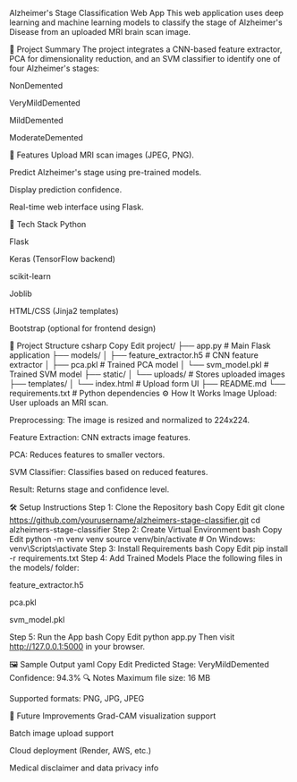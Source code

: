  Alzheimer's Stage Classification Web App
This web application uses deep learning and machine learning models to classify the stage of Alzheimer's Disease from an uploaded MRI brain scan image.

📌 Project Summary
The project integrates a CNN-based feature extractor, PCA for dimensionality reduction, and an SVM classifier to identify one of four Alzheimer's stages:

NonDemented

VeryMildDemented

MildDemented

ModerateDemented

🚀 Features
Upload MRI scan images (JPEG, PNG).

Predict Alzheimer's stage using pre-trained models.

Display prediction confidence.

Real-time web interface using Flask.

🧠 Tech Stack
Python

Flask

Keras (TensorFlow backend)

scikit-learn

Joblib

HTML/CSS (Jinja2 templates)

Bootstrap (optional for frontend design)

📁 Project Structure
csharp
Copy
Edit
project/
├── app.py                   # Main Flask application
├── models/
│   ├── feature_extractor.h5 # CNN feature extractor
│   ├── pca.pkl              # Trained PCA model
│   └── svm_model.pkl        # Trained SVM model
├── static/
│   └── uploads/             # Stores uploaded images
├── templates/
│   └── index.html           # Upload form UI
├── README.md
└── requirements.txt         # Python dependencies
⚙️ How It Works
Image Upload: User uploads an MRI scan.

Preprocessing: The image is resized and normalized to 224x224.

Feature Extraction: CNN extracts image features.

PCA: Reduces features to smaller vectors.

SVM Classifier: Classifies based on reduced features.

Result: Returns stage and confidence level.

🛠️ Setup Instructions
Step 1: Clone the Repository
bash
Copy
Edit
git clone https://github.com/yourusername/alzheimers-stage-classifier.git
cd alzheimers-stage-classifier
Step 2: Create Virtual Environment
bash
Copy
Edit
python -m venv venv
source venv/bin/activate  # On Windows: venv\Scripts\activate
Step 3: Install Requirements
bash
Copy
Edit
pip install -r requirements.txt
Step 4: Add Trained Models
Place the following files in the models/ folder:

feature_extractor.h5

pca.pkl

svm_model.pkl

Step 5: Run the App
bash
Copy
Edit
python app.py
Then visit http://127.0.0.1:5000 in your browser.

🖼️ Sample Output
yaml
Copy
Edit
Predicted Stage: VeryMildDemented
Confidence: 94.3%
🔍 Notes
Maximum file size: 16 MB

Supported formats: PNG, JPG, JPEG

🚧 Future Improvements
Grad-CAM visualization support

Batch image upload support

Cloud deployment (Render, AWS, etc.)

Medical disclaimer and data privacy info

